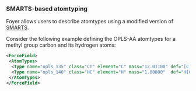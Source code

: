 ### SMARTS-based atomtyping

Foyer allows users to describe atomtypes using a modified version of 
[SMARTS](http://www.daylight.com/dayhtml/doc/theory/theory.smarts.html).

Consider the following example defining the OPLS-AA atomtypes for a methyl group
carbon and its hydrogen atoms:
```xml
<ForceField>
 <AtomTypes>
  <Type name="opls_135" class="CT" element="C" mass="12.01100" def="[C;X4](C)(H)(H)H" desc="alkane CH3"/>
  <Type name="opls_140" class="HC" element="H" mass="1.00800"  def="H[C;X4]" desc="alkane H"/>
 </AtomTypes>
</ForceField>
```


